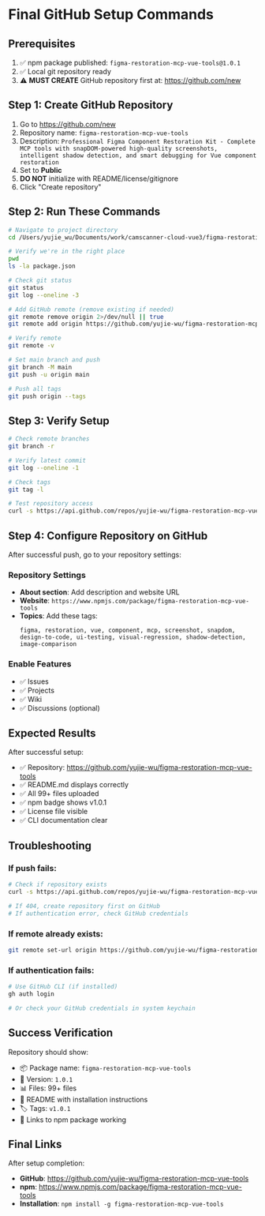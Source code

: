 # Final GitHub Setup Commands

## Prerequisites
1. ✅ npm package published: `figma-restoration-mcp-vue-tools@1.0.1`
2. ✅ Local git repository ready
3. ⚠️  **MUST CREATE** GitHub repository first at: https://github.com/new

## Step 1: Create GitHub Repository
1. Go to https://github.com/new
2. Repository name: `figma-restoration-mcp-vue-tools`
3. Description: `Professional Figma Component Restoration Kit - Complete MCP tools with snapDOM-powered high-quality screenshots, intelligent shadow detection, and smart debugging for Vue component restoration`
4. Set to **Public**
5. **DO NOT** initialize with README/license/gitignore
6. Click "Create repository"

## Step 2: Run These Commands

```bash
# Navigate to project directory
cd /Users/yujie_wu/Documents/work/camscanner-cloud-vue3/figma-restoration-mcp-vue-tools

# Verify we're in the right place
pwd
ls -la package.json

# Check git status
git status
git log --oneline -3

# Add GitHub remote (remove existing if needed)
git remote remove origin 2>/dev/null || true
git remote add origin https://github.com/yujie-wu/figma-restoration-mcp-vue-tools.git

# Verify remote
git remote -v

# Set main branch and push
git branch -M main
git push -u origin main

# Push all tags
git push origin --tags
```

## Step 3: Verify Setup

```bash
# Check remote branches
git branch -r

# Verify latest commit
git log --oneline -1

# Check tags
git tag -l

# Test repository access
curl -s https://api.github.com/repos/yujie-wu/figma-restoration-mcp-vue-tools | grep -E '"name"|"description"|"html_url"'
```

## Step 4: Configure Repository on GitHub

After successful push, go to your repository settings:

### Repository Settings
- **About section**: Add description and website URL
- **Website**: `https://www.npmjs.com/package/figma-restoration-mcp-vue-tools`
- **Topics**: Add these tags:
  ```
  figma, restoration, vue, component, mcp, screenshot, snapdom, design-to-code, ui-testing, visual-regression, shadow-detection, image-comparison
  ```

### Enable Features
- ✅ Issues
- ✅ Projects
- ✅ Wiki
- ✅ Discussions (optional)

## Expected Results

After successful setup:
- ✅ Repository: https://github.com/yujie-wu/figma-restoration-mcp-vue-tools
- ✅ README.md displays correctly
- ✅ All 99+ files uploaded
- ✅ npm badge shows v1.0.1
- ✅ License file visible
- ✅ CLI documentation clear

## Troubleshooting

### If push fails:
```bash
# Check if repository exists
curl -s https://api.github.com/repos/yujie-wu/figma-restoration-mcp-vue-tools

# If 404, create repository first on GitHub
# If authentication error, check GitHub credentials
```

### If remote already exists:
```bash
git remote set-url origin https://github.com/yujie-wu/figma-restoration-mcp-vue-tools.git
```

### If authentication fails:
```bash
# Use GitHub CLI (if installed)
gh auth login

# Or check your GitHub credentials in system keychain
```

## Success Verification

Repository should show:
- 📦 Package name: `figma-restoration-mcp-vue-tools`
- 🔢 Version: `1.0.1` 
- 📊 Files: 99+ files
- 📝 README with installation instructions
- 🏷️ Tags: `v1.0.1`
- 🔗 Links to npm package working

## Final Links

After setup completion:
- **GitHub**: https://github.com/yujie-wu/figma-restoration-mcp-vue-tools
- **npm**: https://www.npmjs.com/package/figma-restoration-mcp-vue-tools
- **Installation**: `npm install -g figma-restoration-mcp-vue-tools`
